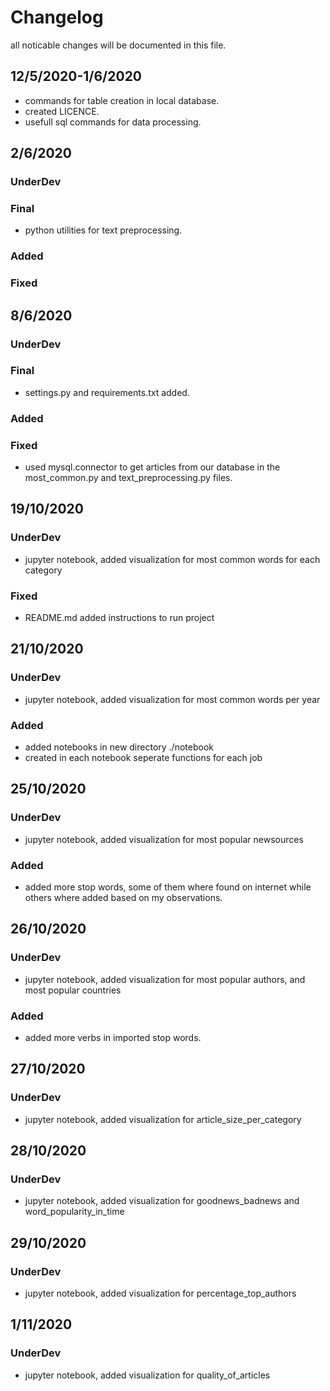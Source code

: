 # Changelog

all noticable changes will be documented in this file.

## 12/5/2020-1/6/2020
  - commands for table creation in local database.
  - created LICENCE.
  - usefull sql commands for data processing.
  
## 2/6/2020

### UnderDev

### Final
  - python utilities for text preprocessing. 
  
### Added

### Fixed

## 8/6/2020

### UnderDev

### Final
  - settings.py and requirements.txt added.
  
### Added

### Fixed
- used mysql.connector to get articles from our database in the most_common.py and text_preprocessing.py files.

## 19/10/2020

### UnderDev
- jupyter notebook, added visualization for most common words for each category

### Fixed
- README.md added instructions to run project

## 21/10/2020

### UnderDev
- jupyter notebook, added visualization for most common words per year

### Added
- added notebooks in new directory ./notebook
- created in each notebook seperate functions for each job

## 25/10/2020

### UnderDev
- jupyter notebook, added visualization for most popular newsources

### Added
- added more stop words, some of them where found on internet while others where added based on my observations.

## 26/10/2020

### UnderDev
- jupyter notebook, added visualization for most popular authors, and most popular countries

### Added
- added more verbs in imported stop words.

## 27/10/2020

### UnderDev
- jupyter notebook, added visualization for article_size_per_category

## 28/10/2020

### UnderDev
- jupyter notebook, added visualization for goodnews_badnews and word_popularity_in_time

## 29/10/2020

### UnderDev
- jupyter notebook, added visualization for percentage_top_authors

## 1/11/2020

### UnderDev
- jupyter notebook, added visualization for quality_of_articles

